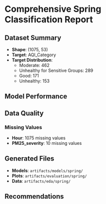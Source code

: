 # Comprehensive Spring Classification Report

## Dataset Summary

- **Shape**: (1075, 53)
- **Target**: AQI_Category
- **Target Distribution**:
  - Moderate: 462
  - Unhealthy for Sensitive Groups: 289
  - Good: 171
  - Unhealthy: 153

## Model Performance


## Data Quality

### Missing Values

- **Hour**: 1075 missing values
- **PM25_severity**: 10 missing values

## Generated Files

- **Models**: `artifacts/models/spring/`
- **Plots**: `artifacts/evaluation/spring/`
- **Data**: `artifacts/eda/spring/`

## Recommendations

